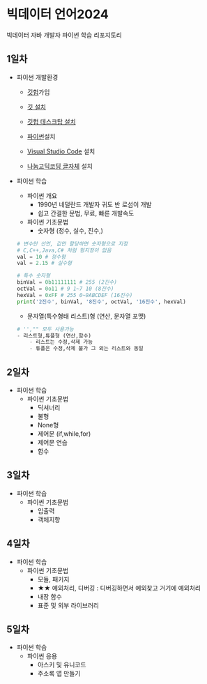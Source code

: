 # 빅데이터 언어2024
빅데이터 자바 개발자 파이썬 학습 리포지토리

## 1일차
- 파이썬 개발환경
    - [깃헙](https://github.com/)가입

    - [깃 설치](https://git-scm.com/download/win)
    
    - [깃헙 데스크탑 설치](https://docs.github.com/ko/desktop/installing-and-authenticating-to-github-desktop/installing-github-desktop)

    - [파이썬](https://www.python.org/)설치
    
    - [Visual Studio Code](https://code.visualstudio.com/) 설치
    
    - [나눔고딕코딩 글자체](https://github.com/naver/nanumfont) 설치

- 파이썬 학습
    - 파이썬 개요
        - 1990년 네덜란드 개발자 귀도 반 로섬이 개발
        - 쉽고 간결한 문법, 무료, 빠른 개발속도
    - 파이썬 기초문법
        - 숫자형 (정수, 실수, 진수,)
    
    ```python
    # 변수만 선언, 값만 할당하면 숫자형으로 지정
    # C,C++,Java,C# 처럼 형지정이 없음
    val = 10 # 정수형
    val = 2.15 # 실수형

    # 특수 숫자형  
    binVal = 0b11111111 # 255 (2진수)
    octVal = 0o11 # 9 1~7 10 (8진수)
    hexVal = 0xFF # 255 0~9ABCDEF (16진수)
    print('2진수', binVal, '8진수', octVal, '16진수', hexVal)
    ``` 
    - 문자열(특수형태 리스트)형 (연산, 문자열 포맷)
    ```python
    # '',"" 모두 사용가능
    - 리스트형,튜플형 (연산,함수)
        - 리스트는 수정,삭제 가능
        - 튜플은 수정,삭제 불가 그 외는 리스트와 동일 

## 2일차
- 파이썬 학습
    - 파이썬 기초문법
        - 딕셔너리
        - 불형
        - None형
        - 제어문 (if,while,for)
        - 제어문 연습
        - 함수
## 3일차
- 파이썬 학습
    - 파이썬 기초문법
        - 입출력
        - 객체지향
        
## 4일차
- 파이썬 학습
    - 파이썬 기초문법
        - 모듈, 패키지
        - ★★ 예외처리, 디버깅 :  디버깅하면서 예외찾고 거기에 예외처리 
        - 내장 함수
        - 표준 및 외부 라이브러리

## 5일차
- 파이썬 학습
    - 파이썬 응용
        - 아스키 및 유니코드
        - 주소록 앱 만들기